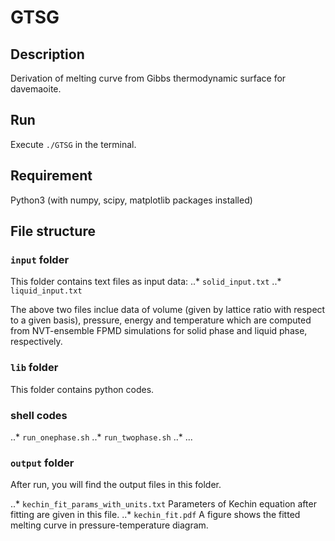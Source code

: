 # GTSG

## Description
Derivation of melting curve from Gibbs thermodynamic surface for davemaoite.

## Run
Execute `./GTSG` in the terminal.

## Requirement
Python3 (with numpy, scipy, matplotlib packages installed)

## File structure

### `input` folder
This folder contains text files as input data:
..* `solid_input.txt`
..* `liquid_input.txt`

The above two files inclue data of volume (given by lattice ratio
with respect to a given basis), pressure, energy and temperature
which are computed from NVT-ensemble FPMD simulations for solid phase
and liquid phase, respectively.

### `lib` folder
This folder contains python codes.

### shell codes
..* `run_onephase.sh`
..* `run_twophase.sh`
..* ...

### `output` folder
After run, you will find the output files in this folder.

..* `kechin_fit_params_with_units.txt` Parameters of Kechin equation after fitting are given in this file.
..* `kechin_fit.pdf` A figure shows the fitted melting curve in pressure-temperature diagram.
